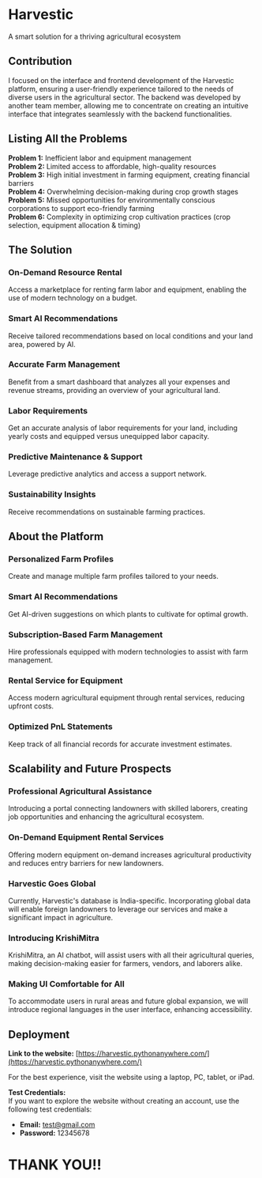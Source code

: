 # Harvestic
A smart solution for a thriving agricultural ecosystem

## Contribution
I focused on the interface and frontend development of the Harvestic platform, ensuring a user-friendly experience tailored to the needs of diverse users in the agricultural sector. The backend was developed by another team member, allowing me to concentrate on creating an intuitive interface that integrates seamlessly with the backend functionalities.

## Listing All the Problems
**Problem 1:** Inefficient labor and equipment management  
**Problem 2:** Limited access to affordable, high-quality resources  
**Problem 3:** High initial investment in farming equipment, creating financial barriers  
**Problem 4:** Overwhelming decision-making during crop growth stages  
**Problem 5:** Missed opportunities for environmentally conscious corporations to support eco-friendly farming  
**Problem 6:** Complexity in optimizing crop cultivation practices (crop selection, equipment allocation & timing)  

## The Solution
### On-Demand Resource Rental
Access a marketplace for renting farm labor and equipment, enabling the use of modern technology on a budget.

### Smart AI Recommendations
Receive tailored recommendations based on local conditions and your land area, powered by AI.

### Accurate Farm Management
Benefit from a smart dashboard that analyzes all your expenses and revenue streams, providing an overview of your agricultural land.

### Labor Requirements
Get an accurate analysis of labor requirements for your land, including yearly costs and equipped versus unequipped labor capacity.

### Predictive Maintenance & Support
Leverage predictive analytics and access a support network.

### Sustainability Insights
Receive recommendations on sustainable farming practices.

## About the Platform
### Personalized Farm Profiles
Create and manage multiple farm profiles tailored to your needs.

### Smart AI Recommendations
Get AI-driven suggestions on which plants to cultivate for optimal growth.

### Subscription-Based Farm Management
Hire professionals equipped with modern technologies to assist with farm management.

### Rental Service for Equipment
Access modern agricultural equipment through rental services, reducing upfront costs.

### Optimized PnL Statements
Keep track of all financial records for accurate investment estimates.

## Scalability and Future Prospects
### Professional Agricultural Assistance
Introducing a portal connecting landowners with skilled laborers, creating job opportunities and enhancing the agricultural ecosystem.

### On-Demand Equipment Rental Services
Offering modern equipment on-demand increases agricultural productivity and reduces entry barriers for new landowners.

### Harvestic Goes Global
Currently, Harvestic's database is India-specific. Incorporating global data will enable foreign landowners to leverage our services and make a significant impact in agriculture.

### Introducing KrishiMitra
KrishiMitra, an AI chatbot, will assist users with all their agricultural queries, making decision-making easier for farmers, vendors, and laborers alike.

### Making UI Comfortable for All
To accommodate users in rural areas and future global expansion, we will introduce regional languages in the user interface, enhancing accessibility.

## Deployment
**Link to the website:** [https://harvestic.pythonanywhere.com/](https://harvestic.pythonanywhere.com/)

For the best experience, visit the website using a laptop, PC, tablet, or iPad.

**Test Credentials:**  
If you want to explore the website without creating an account, use the following test credentials:  
- **Email:** test@gmail.com  
- **Password:** 12345678  

# THANK YOU!!
